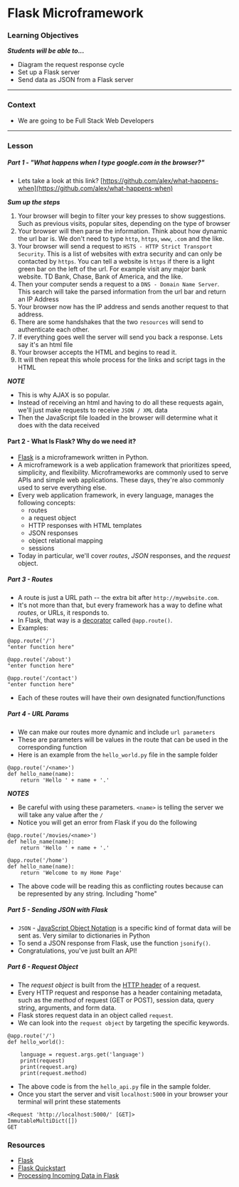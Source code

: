 # Flask Microframework

### Learning Objectives
***Students will be able to...***

* Diagram the request response cycle
* Set up a Flask server
* Send data as JSON from a Flask server

---
### Context

* We are going to be Full Stack Web Developers

---

### Lesson

##### Part 1 - "What happens when I type google.com in the browser?"

* Lets take a look at this link? [https://github.com/alex/what-happens-when](https://github.com/alex/what-happens-when)

***Sum up the steps***

1. Your browser will begin to filter your key presses to show suggestions. Such as previous visits, popular sites, depending on the type of browser
2. Your browser will then parse the information. Think about how dynamic the url bar is. We don't need to type `http`, `https`, `www`, `.com` and the like.
3. Your browser will send a request to `HSTS - HTTP Strict Transport Security`. This is a list of websites with extra security and can only be contacted by `https`. You can tell a website is `https` if there is a light green bar on the left of the url. For example visit any major bank website. TD Bank, Chase, Bank of America, and the like.  
4. Then your computer sends a request to a `DNS - Domain Name Server`. This search will take the parsed information from the url bar and return an IP Address
5. Your browser now has the IP address and sends another request to that address. 
6. There are some handshakes that the two `resources` will send to authenticate each other. 
7. If everything goes well the server will send you back a response. Lets say it's an html file
8. Your browser accepts the HTML and begins to read it. 
9. It will then repeat this whole process for the links and script tags in the HTML

***NOTE***

* This is why AJAX is so popular. 
* Instead of receiving an html and having to do all these requests again, we'll just make requests to receive `JSON / XML` data
* Then the JavaScript file loaded in the browser will determine what it does with the data received

#### Part 2 - What Is Flask? Why do we need it?

* [Flask](http://flask.pocoo.org/) is a microframework written in Python.
* A microframework is a web application framework that prioritizes
speed, simplicity, and flexibility. Microframeworks are commonly used
to serve APIs and simple web applications. These days, they're also
commonly used to serve everything else.
* Every web application framework, in every language, manages the
following concepts:
	* routes
	* a request object
	* HTTP responses with HTML templates
	* JSON responses
	* object relational mapping
	* sessions
* Today in particular, we'll cover *routes*, *JSON* responses, and the
*request* object.

##### Part 3 - Routes

* A route is just a URL path -- the extra bit after `http://mywebsite.com`.
* It's not more than that, but every framework has a way to define what *routes*, or URLs, it responds to.
* In Flask, that way is a [decorator](http://python-3-patterns-idioms-test.readthedocs.io/en/latest/PythonDecorators.html)
called `@app.route()`.
* Examples:

```
@app.route('/')
"enter function here"

@app.route('/about')
"enter function here"

@app.route('/contact')
"enter function here"
```
* Each of these routes will have their own designated function/functions

##### Part 4 - URL Params

* We can make our routes more dynamic and include `url parameters`
* These are parameters will be values in the route that can be used in the corresponding function
* Here is an example from the `hello_world.py` file in the sample folder

```
@app.route('/<name>')
def hello_name(name):
    return 'Hello ' + name + '.'
```

***NOTES***

* Be careful with using these parameters. `<name>` is telling the server we will take any value after the `/`
* Notice you will get an error from Flask if you do the following

```
@app.route('/movies/<name>')
def hello_name(name):
    return 'Hello ' + name + '.'
    
@app.route('/home')
def hello_name(name):
    return 'Welcome to my Home Page'
```
* The above code will be reading this as conflicting routes because <name> can be represented by any string. Including "home"


##### Part 5 - Sending JSON with Flask

* `JSON` - [JavaScript Object Notation](https://tools.ietf.org/html/rfc7159) is a specific kind of format data will be sent as. Very similar to dictionaries in Python
* To send a JSON response from Flask, use the function `jsonify()`.
* Congratulations, you've just built an API!

##### Part 6 - Request Object

* The *request object* is built from the [HTTP header](https://tools.ietf.org/html/rfc7230) of a request. 
* Every HTTP request and response has a header containing metadata, such as the
*method* of request (GET or POST), session data, query string, arguments, and form data.
* Flask stores request data in an object called `request`.
* We can look into the `request object` by targeting the specific keywords.

```
@app.route('/')
def hello_world():

    language = request.args.get('language')
    print(request)
    print(request.arg)
    print(request.method) 
```
* The above code is from the `hello_api.py` file in the sample folder. 
* Once you start the server and visit `localhost:5000` in your browser your terminal will print these statements

```
<Request 'http://localhost:5000/' [GET]>
ImmutableMultiDict([])
GET
```

### Resources
* [Flask](http://flask.pocoo.org/)
* [Flask Quickstart](https://flask.palletsprojects.com/en/1.1.x/quickstart/)
* [Processing Incoming Data in Flask](https://scotch.io/bar-talk/processing-incoming-request-data-in-flask)

